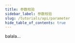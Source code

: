```yaml
---
title: 参数校验
sidebar_label: 参数校验
slug: /tutorials/api/parameter
hide_table_of_contents: true
---
```

balala...